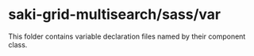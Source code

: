 # saki-grid-multisearch/sass/var

This folder contains variable declaration files named by their component class.

